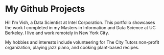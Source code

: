 # My Github Projects

Hi! I'm Vish, a Data Scientist at Intel Corporation. This portfolio showcases the work I completed in my Masters in Information and Data Science at UC Berkeley. I  live and work remotely in New York City.

My hobbies and interests include volunteering for The City Tutors non-profit organization, playing jazz piano, and cooking plant-based recipes. 
